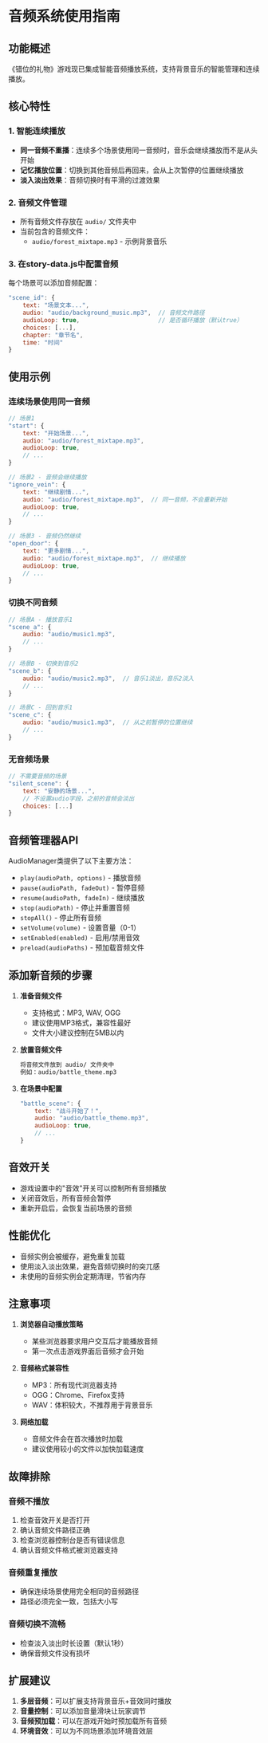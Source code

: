 # 音频系统使用指南

## 功能概述
《错位的礼物》游戏现已集成智能音频播放系统，支持背景音乐的智能管理和连续播放。

## 核心特性

### 1. 智能连续播放
- **同一音频不重播**：连续多个场景使用同一音频时，音乐会继续播放而不是从头开始
- **记忆播放位置**：切换到其他音频后再回来，会从上次暂停的位置继续播放
- **淡入淡出效果**：音频切换时有平滑的过渡效果

### 2. 音频文件管理
- 所有音频文件存放在 `audio/` 文件夹中
- 当前包含的音频文件：
  - `audio/forest_mixtape.mp3` - 示例背景音乐

### 3. 在story-data.js中配置音频

每个场景可以添加音频配置：

```javascript
"scene_id": {
    text: "场景文本...",
    audio: "audio/background_music.mp3",  // 音频文件路径
    audioLoop: true,                      // 是否循环播放（默认true）
    choices: [...],
    chapter: "章节名",
    time: "时间"
}
```

## 使用示例

### 连续场景使用同一音频
```javascript
// 场景1
"start": {
    text: "开始场景...",
    audio: "audio/forest_mixtape.mp3",
    audioLoop: true,
    // ...
}

// 场景2 - 音频会继续播放
"ignore_vein": {
    text: "继续剧情...",
    audio: "audio/forest_mixtape.mp3",  // 同一音频，不会重新开始
    audioLoop: true,
    // ...
}

// 场景3 - 音频仍然继续
"open_door": {
    text: "更多剧情...",
    audio: "audio/forest_mixtape.mp3",  // 继续播放
    audioLoop: true,
    // ...
}
```

### 切换不同音频
```javascript
// 场景A - 播放音乐1
"scene_a": {
    audio: "audio/music1.mp3",
    // ...
}

// 场景B - 切换到音乐2
"scene_b": {
    audio: "audio/music2.mp3",  // 音乐1淡出，音乐2淡入
    // ...
}

// 场景C - 回到音乐1
"scene_c": {
    audio: "audio/music1.mp3",  // 从之前暂停的位置继续
    // ...
}
```

### 无音频场景
```javascript
// 不需要音频的场景
"silent_scene": {
    text: "安静的场景...",
    // 不设置audio字段，之前的音频会淡出
    choices: [...]
}
```

## 音频管理器API

AudioManager类提供了以下主要方法：

- `play(audioPath, options)` - 播放音频
- `pause(audioPath, fadeOut)` - 暂停音频
- `resume(audioPath, fadeIn)` - 继续播放
- `stop(audioPath)` - 停止并重置音频
- `stopAll()` - 停止所有音频
- `setVolume(volume)` - 设置音量（0-1）
- `setEnabled(enabled)` - 启用/禁用音效
- `preload(audioPaths)` - 预加载音频文件

## 添加新音频的步骤

1. **准备音频文件**
   - 支持格式：MP3, WAV, OGG
   - 建议使用MP3格式，兼容性最好
   - 文件大小建议控制在5MB以内

2. **放置音频文件**
   ```bash
   将音频文件放到 audio/ 文件夹中
   例如：audio/battle_theme.mp3
   ```

3. **在场景中配置**
   ```javascript
   "battle_scene": {
       text: "战斗开始了！",
       audio: "audio/battle_theme.mp3",
       audioLoop: true,
       // ...
   }
   ```

## 音效开关

- 游戏设置中的"音效"开关可以控制所有音频播放
- 关闭音效后，所有音频会暂停
- 重新开启后，会恢复当前场景的音频

## 性能优化

- 音频实例会被缓存，避免重复加载
- 使用淡入淡出效果，避免音频切换时的突兀感
- 未使用的音频实例会定期清理，节省内存

## 注意事项

1. **浏览器自动播放策略**
   - 某些浏览器要求用户交互后才能播放音频
   - 第一次点击游戏界面后音频才会开始

2. **音频格式兼容性**
   - MP3：所有现代浏览器支持
   - OGG：Chrome、Firefox支持
   - WAV：体积较大，不推荐用于背景音乐

3. **网络加载**
   - 音频文件会在首次播放时加载
   - 建议使用较小的文件以加快加载速度

## 故障排除

### 音频不播放
1. 检查音效开关是否打开
2. 确认音频文件路径正确
3. 检查浏览器控制台是否有错误信息
4. 确认音频文件格式被浏览器支持

### 音频重复播放
- 确保连续场景使用完全相同的音频路径
- 路径必须完全一致，包括大小写

### 音频切换不流畅
- 检查淡入淡出时长设置（默认1秒）
- 确保音频文件没有损坏

## 扩展建议

1. **多层音频**：可以扩展支持背景音乐+音效同时播放
2. **音量控制**：可以添加音量滑块让玩家调节
3. **音频预加载**：可以在游戏开始时预加载所有音频
4. **环境音效**：可以为不同场景添加环境音效层
